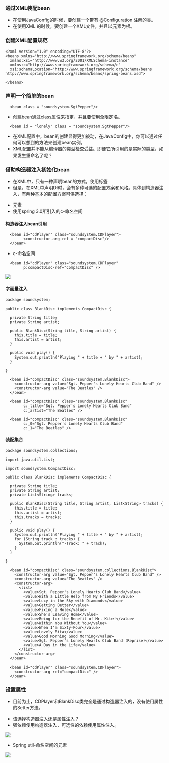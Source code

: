 ### 通过XML装配bean
>
- 在使用JavaConfig的时候，要创建一个带有 @Configuration 注解的类。
- 在使用XML       的时候，要创建一个XML文件，并且以<beans>元素为根。
>
### 创建XML配置规范
>
```
<?xml version="1.0" encoding="UTF-8"?>
<beans xmlns="http://www.springframework.org/schema/beans"
  xmlns:xsi="http://www.w3.org/2001/XMLSchema-instance"
  xmlns:c="http://www.springframework.org/schema/c"
  xsi:schemaLocation="http://www.springframework.org/schema/beans http://www.springframework.org/schema/beans/spring-beans.xsd">
  
</beans>
```
>
### 声明一个简单的bean
>
```
  <bean class = "soundsystem.SgtPepper"/>
```
>
- 创建bean通过class属性来指定，并且要使用全限定名。
>
```
  <bean id = "lonely" class = "soundsystem.SgtPepper"/>
```
>
- 在XML配置中，bean的创建显得更加被动，在JavaConfig中，你可以通过任何可以想到的方法来创建bean实例。
- XML配置并不能从编译器的类型检查受益。即便它所引用的是实际的类型，如果发生重命名了呢？
>
### 借助构造器注入初始化bean
>
- 在XML中，只有一种声明bean的方式，使用<bean>标签
- 但是，在XML中声明DI时，会有多种可选的配置方案和风格。具体到构造器注入，有两种基本的配置方案可供选择：
>
- <constructor-arg>元素
- 使用spring 3.0所引入的c-命名空间
>
#### 构造器注入bean引用
>
```
  <bean id="cdPlayer" class="soundsystem.CDPlayer">
        <constructor-arg ref = "compactDisc"/>
  </bean>
```
>
- c-命名空间
>
```
  <bean id="cdPlayer" class="soundsystem.CDPlayer"
        p:compactDisc-ref="compactDisc" />
```
>
![](https://github.com/lu666666/notebooks/blob/master/java/spring/sping_in_action/02/pic/02.png)
>
#### 字面量注入
>
```
package soundsystem;

public class BlankDisc implements CompactDisc {

  private String title;
  private String artist;

  public BlankDisc(String title, String artist) {
    this.title = title;
    this.artist = artist;
  }

  public void play() {
    System.out.println("Playing " + title + " by " + artist);
  }

}

```
>
```
  <bean id="compactDisc" class="soundsystem.BlankDisc">
    <constructor-arg value="Sgt. Pepper's Lonely Hearts Club Band" />
    <constructor-arg value="The Beatles" />
  </bean>
```
>
```
  <bean id="compactDisc" class="soundsystem.BlankDisc"
        c:_title="Sgt. Pepper's Lonely Hearts Club Band" 
        c:_artist="The Beatles" />
```
>
```
  <bean id="compactDisc" class="soundsystem.BlankDisc"
        c:_0="Sgt. Pepper's Lonely Hearts Club Band" 
        c:_1="The Beatles" />
```
>
#### 装配集合
>
```
package soundsystem.collections;

import java.util.List;

import soundsystem.CompactDisc;

public class BlankDisc implements CompactDisc {

  private String title;
  private String artist;
  private List<String> tracks;

  public BlankDisc(String title, String artist, List<String> tracks) {
    this.title = title;
    this.artist = artist;
    this.tracks = tracks;
  }

  public void play() {
    System.out.println("Playing " + title + " by " + artist);
    for (String track : tracks) {
      System.out.println("-Track: " + track);
    }
  }

}

```
>
```
  <bean id="compactDisc" class="soundsystem.collections.BlankDisc">
    <constructor-arg value="Sgt. Pepper's Lonely Hearts Club Band" />
    <constructor-arg value="The Beatles" />
    <constructor-arg>
      <list>
        <value>Sgt. Pepper's Lonely Hearts Club Band</value>
        <value>With a Little Help from My Friends</value>
        <value>Lucy in the Sky with Diamonds</value>
        <value>Getting Better</value>
        <value>Fixing a Hole</value>
        <value>She's Leaving Home</value>
        <value>Being for the Benefit of Mr. Kite!</value>
        <value>Within You Without You</value>
        <value>When I'm Sixty-Four</value>
        <value>Lovely Rita</value>
        <value>Good Morning Good Morning</value>
        <value>Sgt. Pepper's Lonely Hearts Club Band (Reprise)</value>
        <value>A Day in the Life</value>
      </list>
    </constructor-arg>
  </bean>
        
  <bean id="cdPlayer" class="soundsystem.CDPlayer">
    <constructor-arg ref="compactDisc" />
  </bean>

```
>
### 设置属性
>
- 目前为止，CDPlayer和BlankDisc类完全是通过构造器注入的，没有使用属性的Setter方法。
>
- 该选择构造器注入还是属性注入？
- 强依赖使用构造器注入，可选性的依赖使用属性注入。
>
![](https://github.com/lu666666/notebooks/blob/master/java/spring/sping_in_action/02/pic/01.png)
>
- Spring util-命名空间的元素
>
![](https://github.com/lu666666/notebooks/blob/master/java/spring/sping_in_action/02/pic/01.png)






